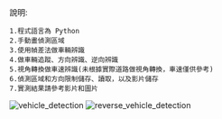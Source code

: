 說明:

    1.程式語言為 Python
    2.手動畫偵測區域
    3.使用幀差法做車輛辨識
    4.做車輛追蹤、方向辨識、逆向辨識
    5.視角轉換做車速辨識(未根據實際道路做視角轉換，車速僅供參考)
    6.偵測區域和方向限制儲存、讀取，以及影片儲存
    7.實測結果請參考影片和圖片
![vehicle_detection](https://github.com/kartg0046920/Vehicle_Detection/assets/65480821/f3657194-a4d6-4bb2-9419-bbb7e93c14e6)
![reverse_vehicle_detection](https://github.com/kartg0046920/Vehicle_Detection/assets/65480821/d087b3f2-c108-4570-9f66-45eb1e6615f1)

